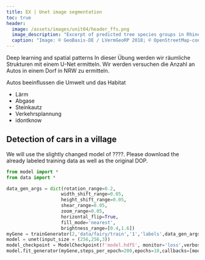 ```yaml
---
title: EX | Unet image segmentation
toc: true
header:
  image: /assets/images/unit04/header_ffs.png
  image_description: "Excerpt of predicted tree species groups in Rhineland-Palatinate"
  caption: "Image: © GeoBasis-DE / LVermGeoRP 2018; © OpenStreetMap-contributors; © Hansen/UMD/Google/USGS/NASA; © ESA - produced from ESA remote sensing data"
---
```


Deep learning and spatial patterns
In dieser Übung werden wir räumliche Strukturen mit einem U-Net ermitteln. Wir werden versuchen die Anzahl an Autos in einem Dorf in NRW zu ermitteln.

Autos beeinflussen die Umwelt und das Habitat

* Lärm
* Abgase
* Steinkautz
* Verkehrsplannung
* idontknow


<!--more-->

## Detection of cars in a village

We will use the slightly changed model of ????. Please download the already labeled training data as well as the original DOP. 

```python
from model import *
from data import *

data_gen_args = dict(rotation_range=0.2,
                    width_shift_range=0.05,
                    height_shift_range=0.05,
                    shear_range=0.05,
                    zoom_range=0.05,
                    horizontal_flip=True,
                    fill_mode='nearest',
                    brightness_range=[0.4,1.6])
myGene = trainGenerator(2,'data/fairy/train','1','labels',data_gen_args,save_to_dir = None,image_color_mode="rgb")
model = unet(input_size = (256,256,3))
model_checkpoint = ModelCheckpoint(f'model.hdf5', monitor='loss',verbose=1, save_best_only=True)
model.fit_generator(myGene,steps_per_epoch=200,epochs=10,callbacks=[model_checkpoint])
```